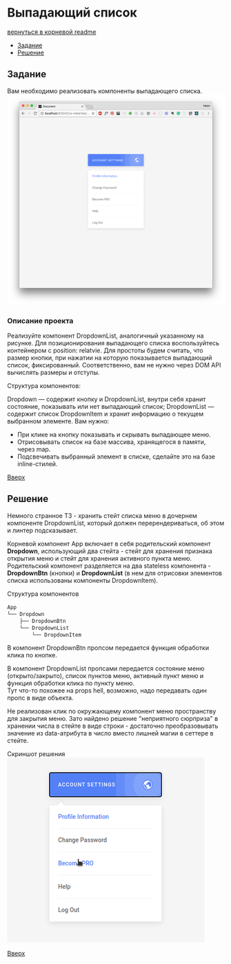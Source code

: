 #  Выпадающий список

[вернуться в корневой readme](../README.md)

- [Задание](#задание)
- [Решение](#решение)


## Задание

Вам необходимо реализовать компоненты выпадающего списка.  
![Скриншот со списком в виде плиток](./doc/dropdown.png)

### Описание проекта
Реализуйте компонент DropdownList, аналогичный указанному на рисунке. Для позиционирования выпадающего списка воспользуйтесь контейнером с position: relatvie. Для простоты будем считать, что размер кнопки, при нажатии на которую показывается выпадающий список, фиксированный. Соответственно, вам не нужно через DOM API вычислять размеры и отступы.

Структура компонентов:

Dropdown — содержит кнопку и DropdownList, внутри себя хранит состояние, показывать или нет выпадающий список;
DropdownList — содержит список DropdownItem и хранит информацию о текущем выбранном элементе.
Вам нужно:  
- При клике на кнопку показывать и скрывать выпадающее меню.
- Отрисовывать список на базе массива, хранящегося в памяти, через map.
- Подсвечивать выбранный элемент в списке, сделайте это на базе inline-стилей.

[Вверх](#top)


## Решение

Немного странное ТЗ - хранить стейт списка меню в дочернем компоненте DropdownList, который должен перерендериваться, об этом и линтер подсказывает.

Корневой компонент App включает в себя родительский компонент **Dropdown**, использующий два стейта - стейт для хранения признака открытия меню и стейт для хранения активного пункта меню. \
Родительский компонент разделяется на два stateless компонента - **DropdownBtn** (кнопки) и **DropdownList** (в нем для отрисовки элементов списка использованы компоненты DropdownItem).

Структура компонентов
```pre
App
└── Dropdown
    ├── DropdownBtn
    └── DropdownList
        └── DropdownItem
```
В компонент DropdownBtn пропсом передается функция обработки клика по кнопке.

В компонент DropdownList пропсами передается состояние меню (открыто/закрыто), список пунктов меню, активный пункт меню и функция обработки клика по пункту меню.  
Тут что-то похожее на props hell, возможно, надо передавать один пропс в виде объекта.

Не реализован клик по окружающему компонент меню пространству для закрытия меню. 
Зато найдено решение "неприятного сюрприза" в хранении числа в стейте в виде строки - достаточно преобразовывать значение из data-атрибута в число вместо лишней магии в сеттере в стейте.

Скриншот решения  
![Скриншот решения](./doc/homework_dropdown.png)



[Вверх](#top)

